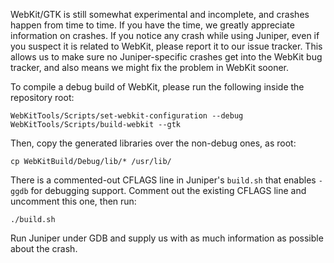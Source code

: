 WebKit/GTK is still somewhat experimental and incomplete, and crashes happen from time to time. If you have the time, we greatly appreciate information on crashes. If you notice any crash while using Juniper, even if you suspect it is related to WebKit, please report it to our issue tracker. This allows us to make sure no Juniper-specific crashes get into the WebKit bug tracker, and also means we might fix the problem in WebKit sooner.

To compile a debug build of WebKit, please run the following inside the repository root:

```
WebKitTools/Scripts/set-webkit-configuration --debug
WebKitTools/Scripts/build-webkit --gtk
```

Then, copy the generated libraries over the non-debug ones, as root:

```
cp WebKitBuild/Debug/lib/* /usr/lib/
```

There is a commented-out CFLAGS line in Juniper's `build.sh` that enables `-ggdb` for debugging support. Comment out the existing CFLAGS line and uncomment this one, then run:

```
./build.sh
```

Run Juniper under GDB and supply us with as much information as possible about the crash.